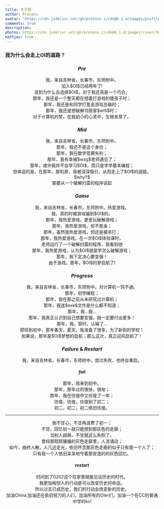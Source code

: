 ```yaml
---
title: 关于我
author: Protons
avatar: 'https://cdn.jsdelivr.net/gh/protons-z/cdn@6.1.4/images/profile/2.jpg'
comments: true
description:
photos: https://cdn.jsdelivr.net/gh/protons-z/cdn@6.1.4/images/cover/36.jpg
mathjax: true
---
```

### 我为什么会走上OI的道路？

### <center>$Pre$</center>

<center>我，来自吉林省，长春市，东师附中。</center>
<center>加入$OI$已经两年了!</center>
<center>说到为什么会选择$OI$，对于我还真是一个巧合。</center>
<center>那年，我还是一个整天都在想着打游戏的傻孩子时；</center>
<center>那年，我还是和同学打氪金游戏总输时；</center>
<center>那年，我还是想破解邻居家$wifi$时；</center>
<center>对于计算机的梦，在我幼小的心灵中，生根发芽了。</center>

### <center>$Mid$</center>

<center>我，来自吉林省，长春市，东师附中。</center>
<center>那年，我还不是这个身份；</center>
<center>那年，我在数学竞赛失利；</center>
<center>那年，我有幸被$wxg$老师遇见了；</center>
<center>那年，或许我并不会学习$OI$，而只是学学基本编程；</center>
<center>但幸运的是，在那年，那机房，我被深深吸引，从而走上了$OI$的道路。</center>
<center>$why?$</center>
<center>那要从一个破解扫雷的程序说起</center>

### <center>$Game$</center>

<center>我，来自吉林省，长春市，东师附中。热爱游戏。</center>
<center>我，真的时被游戏骗到$OI$的。</center>
<center>那年，我热爱游戏，更爱玩破解游戏；</center>
<center>那年，我热爱游戏，却不氪金；</center>
<center>那年，虽然我热爱游戏，但还是被吊打；</center>
<center>那年，我热爱游戏，在一次$OI$体验课时，</center>
<center>老师运行了一个破解扫雷的程序，我看到他</center>
<center>那年，我热爱游戏，认为$OI$就是学怎么破解游戏；</center>
<center>那年，我下定决心要变强！</center>
<center>由于游戏，那年，$OI$的梦启航了!</center>

### <center>$Progress$</center>

<center>我，来自吉林省，长春市，东师附中。对计算机一窍不通。</center>
<center>那年，初学编程；</center>
<center>那年，我在那之前从未研究过计算机；</center>
<center>那年，我连$exe$文件是什么都不知道；</center>
<center>那年，我...我...</center>
<center>那年，我真正认识到自己想要变强，就一定要付出更多！</center>
<center>那年，我，暂时，认输了...</center>
<center>即将到初中，那年春天，夏天，我准备了很多，为了新到的学校！</center>
<center>如果说，那年是$OI$梦想的启航；那么这次，真正迎风启航了！</center>

### <center>$Failure$ & $Restart$</center>

<center>我，来自吉林省，长春市，东师附中。尝过失败，也终会重启。</center>

#### <center>$fail$</center>

<center>那年，我来到初中。</center>
<center>那年，那年过的很快，很匆；</center>
<center>那年，我在彷徨中又彷徨了一年；</center>
<center>彷徨，彷徨，彷徨到了初二；</center>
<center>初二，初二，初二依旧彷徨。</center>

---
<center>我不甘心，不甘再浪费了初一；</center>
<center>不甘，回忆初一就只能想到那灰色的走廊；</center>
<center>当别人超越，不甘就这么失败了。</center>
<center>曾经那熙熙攘攘的灰色走廊里，人流涌动；</center>
<center>如今，曲终人散，人几近走光，依旧怀念那灰色走廊的似乎只有我一个人了；</center>
<center>只有我一个人依旧呆呆地守着那安逸的的灰色回忆。</center>

#### <center>$restart$</center>

<center>时间到了0202这个在家里就能见证历史的时代。</center>
<center>我更加相信人的行动是可以改变历史的命运。</center>
<center>所以过去已成历史，我们的行动会改变新的历史。</center>
<center>加油China,加油还在依旧努力的人们，加油所有的OIer们，加油一个在CC的普通中学的kc!</center>
